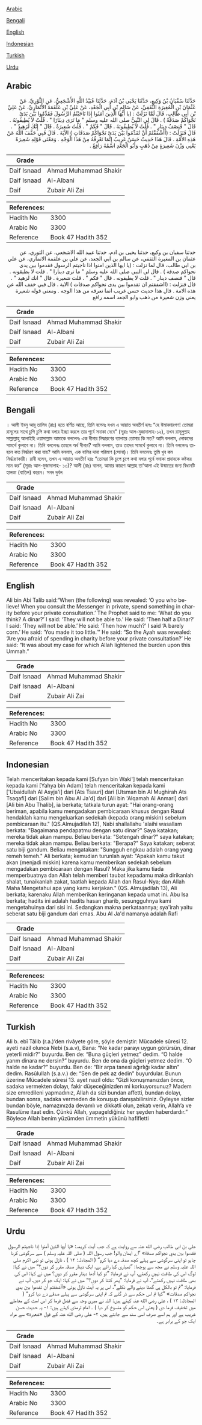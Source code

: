 [Arabic](#arabic)

[Bengali](#bengali)

[English](#english)

[Indonesian](#indonesian)

[Turkish](#turkish)

[Urdu](#urdu)

## Arabic


<div dir="rtl" lang="ar" style={{fontSize:'larger',backgroundColor:'#f8f9fa',padding:20}}>
حَدَّثَنَا سُفْيَانُ بْنُ وَكِيعٍ، حَدَّثَنَا يَحْيَى بْنُ آدَمَ، حَدَّثَنَا عُبَيْدُ اللَّهِ الأَشْجَعِيُّ، عَنِ الثَّوْرِيِّ، عَنْ عُثْمَانَ بْنِ الْمُغِيرَةِ الثَّقَفِيِّ، عَنْ سَالِمِ بْنِ أَبِي الْجَعْدِ، عَنْ عَلِيِّ بْنِ عَلْقَمَةَ الأَنْمَارِيِّ، عَنْ عَلِيِّ بْنِ أَبِي طَالِبٍ، قَالَ لَمَّا نَزَلَتْ ‏:‏ ‏(‏يا أَيُّهَا الَّذِينَ آمَنُوا إِذَا نَاجَيْتُمُ الرَّسُولَ فَقَدِّمُوا بَيْنَ يَدَىْ نَجْوَاكُمْ صَدَقَةً ‏)‏ ‏.‏ قَالَ لِي النَّبِيُّ صلى الله عليه وسلم ‏"‏ مَا تَرَى دِينَارًا ‏"‏ ‏.‏ قُلْتُ لاَ يُطِيقُونَهُ ‏.‏ قَالَ ‏"‏ فَنِصْفُ دِينَارٍ ‏"‏ ‏.‏ قُلْتُ لاَ يُطِيقُونَهُ ‏.‏ قَالَ ‏"‏ فَكَمْ ‏"‏ ‏.‏ قُلْتُ شَعِيرَةٌ ‏.‏ قَالَ ‏"‏ إِنَّكَ لَزَهِيدٌ ‏"‏ ‏.‏ قَالَ فَنَزَلَتْ ‏:‏ ‏(‏أأَشْفَقْتُمْ أَنْ تُقَدِّمُوا بَيْنَ يَدَىْ نَجْوَاكُمْ صَدَقَاتٍ ‏)‏ الآيَةَ ‏.‏ قَالَ فَبِي خَفَّفَ اللَّهُ عَنْ هَذِهِ الأُمَّةِ ‏.‏ قَالَ هَذَا حَدِيثٌ حَسَنٌ غَرِيبٌ إِنَّمَا نَعْرِفُهُ مِنْ هَذَا الْوَجْهِ ‏.‏ وَمَعْنَى قَوْلِهِ شَعِيرَةٌ يَعْنِي وَزْنَ شَعِيرَةٍ مِنْ ذَهَبٍ وَأَبُو الْجَعْدِ اسْمُهُ رَافِعٌ ‏.‏
</div>
<div style={{backgroundColor:'#f8f9fa',padding:20, marginBottom: 10}}><table> <thead> <tr> <th>Grade</th> <th></th> </tr> </thead> <tbody> <tr><td>Daif Isnaad</td><td>Ahmad Muhammad Shakir</td></tr><tr><td>Daif Isnaad</td><td>Al-Albani</td></tr><tr><td>Daif</td><td>Zubair Ali Zai</td></tr></tbody></table><table> <thead> <tr> <th>References:</th> <th></th> </tr> </thead> <tbody><tr><td>Hadith No</td><td>3300</td></tr><tr><td>Arabic No</td><td>3300</td></tr><tr><td>Reference</td><td>Book 47 Hadith 352</td></tr></tbody></table></div>


<div dir="rtl" lang="ar" style={{fontSize:'larger',backgroundColor:'#f8f9fa',padding:20}}>
حدثنا سفيان بن وكيع، حدثنا يحيى بن ادم، حدثنا عبيد الله الاشجعي، عن الثوري، عن عثمان بن المغيرة الثقفي، عن سالم بن ابي الجعد، عن علي بن علقمة الانماري، عن علي بن ابي طالب، قال لما نزلت : (يا ايها الذين امنوا اذا ناجيتم الرسول فقدموا بين يدى نجواكم صدقة ) . قال لي النبي صلى الله عليه وسلم " ما ترى دينارا " . قلت لا يطيقونه . قال " فنصف دينار " . قلت لا يطيقونه . قال " فكم " . قلت شعيرة . قال " انك لزهيد " . قال فنزلت : (ااشفقتم ان تقدموا بين يدى نجواكم صدقات ) الاية . قال فبي خفف الله عن هذه الامة . قال هذا حديث حسن غريب انما نعرفه من هذا الوجه . ومعنى قوله شعيرة يعني وزن شعيرة من ذهب وابو الجعد اسمه رافع
</div>
<div style={{backgroundColor:'#f8f9fa',padding:20, marginBottom: 10}}><table> <thead> <tr> <th>Grade</th> <th></th> </tr> </thead> <tbody> <tr><td>Daif Isnaad</td><td>Ahmad Muhammad Shakir</td></tr><tr><td>Daif Isnaad</td><td>Al-Albani</td></tr><tr><td>Daif</td><td>Zubair Ali Zai</td></tr></tbody></table><table> <thead> <tr> <th>References:</th> <th></th> </tr> </thead> <tbody><tr><td>Hadith No</td><td>3300</td></tr><tr><td>Arabic No</td><td>3300</td></tr><tr><td>Reference</td><td>Book 47 Hadith 352</td></tr></tbody></table></div>

## Bengali


<div dir="ltr" lang="bn" style={{fontSize:'larger',backgroundColor:'#f8f9fa',padding:20}}>
। আলী ইবনু আবূ তালিব (রাঃ) হতে বর্ণিত আছে, তিনি বলেনঃ যখন এ আয়াত অবতীর্ণ হলঃ “হে ঈমানদারগণ! তোমরা রাসূলের সাথে চুপি চুপি কথা বলার ইচ্ছা করলে তার পূর্বে সদাকা দেবে" (সূরাঃ আল-মুজাদালাহ-১২), তখন রাসূলুল্লাহ সাল্লাল্লাহু আলাইহি ওয়াসাল্লাম আমাকে বললেনঃ এক দীনার নিদ্ধারণের ব্যাপারে তোমার কি মত? আমি বললাম, লোকদের সামর্থে কুলাবে না। তিনি বললেনঃ তাহলে অর্ধ দীনার? আমি বললাম, তাও তাদের সামর্থে কুলাবে না। তিনি বললেনঃ তাহলে কত নিৰ্দ্ধারণ করা যায়? আমি বললাম, এক বালির দানা পরিমাণ (সোনা)। তিনি বললেনঃ তুমি খুব কম নিৰ্দ্ধারণকারী। রাবী বলেন, তখন এ আয়াত অবতীর্ণ হয়ঃ “তোমরা কি চুপে চুপে কথা বলার পূর্বে সদাকা প্রদানকে কষ্টকর মনে কর” (সূরাঃ আল-মুজাদালাহ- ১৩)? আলী (রাঃ) বলেন, আমার কারণে আল্লাহ তা'আলা এই উন্মাতের জন্য বিধানটি হালকা (বাতিল) করেন। সনদ দুর্বল
</div>
<div style={{backgroundColor:'#f8f9fa',padding:20, marginBottom: 10}}><table> <thead> <tr> <th>Grade</th> <th></th> </tr> </thead> <tbody> <tr><td>Daif Isnaad</td><td>Ahmad Muhammad Shakir</td></tr><tr><td>Daif Isnaad</td><td>Al-Albani</td></tr><tr><td>Daif</td><td>Zubair Ali Zai</td></tr></tbody></table><table> <thead> <tr> <th>References:</th> <th></th> </tr> </thead> <tbody><tr><td>Hadith No</td><td>3300</td></tr><tr><td>Arabic No</td><td>3300</td></tr><tr><td>Reference</td><td>Book 47 Hadith 352</td></tr></tbody></table></div>

## English


<div dir="ltr" lang="en" style={{fontSize:'larger',backgroundColor:'#f8f9fa',padding:20}}>
Ali bin Abi Talib said:“When (the following) was revealed: ‘O you who believe! When you consult the Messenger in private, spend something in charity before your private consultation.’ The Prophet said to me: ‘What do you think? A dinar?’ I said: ‘They will not be able to.’ He said: ‘Then half a Dinar?’ I said: ‘They will not be able.’ He said: ‘Then how much?’ I said ‘A barely corn.’ He said: ‘You made it too little.’” He said: “So the Ayah was revealed: ‘Are you afraid of spending in charity before your private consultation?’ He said: “It was about my case for which Allah lightened the burden upon this Ummah.”
</div>
<div style={{backgroundColor:'#f8f9fa',padding:20, marginBottom: 10}}><table> <thead> <tr> <th>Grade</th> <th></th> </tr> </thead> <tbody> <tr><td>Daif Isnaad</td><td>Ahmad Muhammad Shakir</td></tr><tr><td>Daif Isnaad</td><td>Al-Albani</td></tr><tr><td>Daif</td><td>Zubair Ali Zai</td></tr></tbody></table><table> <thead> <tr> <th>References:</th> <th></th> </tr> </thead> <tbody><tr><td>Hadith No</td><td>3300</td></tr><tr><td>Arabic No</td><td>3300</td></tr><tr><td>Reference</td><td>Book 47 Hadith 352</td></tr></tbody></table></div>

## Indonesian


<div dir="ltr" lang="id" style={{fontSize:'larger',backgroundColor:'#f8f9fa',padding:20}}>
Telah menceritakan kepada kami [Sufyan bin Waki'] telah menceritakan kepada kami [Yahya bin Adam] telah menceritakan kepada kami ['Ubaidullah Al Asyja'i] dari [Ats Tsauri] dari [Utsman bin Al Mughirah Ats Tsaqafi] dari [Salim bin Abu Al Ja'd] dari [Ali bin 'Alqamah Al Anmari] dari [Ali bin Abu Thalib], ia berkata; tatkala turun ayat: "Hai orang-orang beriman, apabila kamu mengadakan pembicaraan khusus dengan Rasul hendaklah kamu mengeluarkan sedekah (kepada orang miskin) sebelum pembicaraan itu." (QS.Almujadilah 12), Nabi shallallahu 'alaihi wasallam berkata: "Bagaimana pendapatmu dengan satu dinar?" Saya katakan; mereka tidak akan mampu. Beliau berkata: "Setengah dinar?" saya katakan; mereka tidak akan mampu. Beliau berkata: "Berapa?" Saya katakan; seberat satu biji gandum. Beliau mengatakan: "Sungguh engkau adalah orang yang remeh temeh." Ali berkata; kemudian turunlah ayat: "Apakah kamu takut akan (menjadi miskin) karena kamu memberikan sedekah sebelum mengadakan pembicaraan dengan Rasul? Maka jika kamu tiada memperbuatnya dan Allah telah memberi taubat kepadamu maka dirikanlah shalat, tunaikanlah zakat, taatlah kepada Allah dan Rasul-Nya; dan Allah Maha Mengetahui apa yang kamu kerjakan." (QS. Almujadilah 13), Ali berkata; karenaku Allah memberikan keringanan kepada umat ini. Abu Isa berkata; hadits ini adalah hadits hasan gharib, sesungguhnya kami mengetahuinya dari sisi ini. Sedangkan makna perkataannya; sya'irah yaitu seberat satu biji gandum dari emas. Abu Al Ja'd namanya adalah Rafi
</div>
<div style={{backgroundColor:'#f8f9fa',padding:20, marginBottom: 10}}><table> <thead> <tr> <th>Grade</th> <th></th> </tr> </thead> <tbody> <tr><td>Daif Isnaad</td><td>Ahmad Muhammad Shakir</td></tr><tr><td>Daif Isnaad</td><td>Al-Albani</td></tr><tr><td>Daif</td><td>Zubair Ali Zai</td></tr></tbody></table><table> <thead> <tr> <th>References:</th> <th></th> </tr> </thead> <tbody><tr><td>Hadith No</td><td>3300</td></tr><tr><td>Arabic No</td><td>3300</td></tr><tr><td>Reference</td><td>Book 47 Hadith 352</td></tr></tbody></table></div>

## Turkish


<div dir="ltr" lang="tr" style={{fontSize:'larger',backgroundColor:'#f8f9fa',padding:20}}>
Ali b. ebî Tâlib (r.a.)’den rivâyete göre, şöyle demiştir: Mücadele sûresi 12. ayeti nazil olunca Nebi (s.a.v), Bana: “Ne kadar parayı uygun görürsün, dinar yeterli midir?” buyurdu. Ben de: “Buna güçleri yetmez” dedim. “O halde yarım dinara ne dersin?” buyurdu. Ben de ona da güçleri yetmez dedim. “O halde ne kadar?” buyurdu. Ben de: “Bir arpa tanesi ağırlığı kadar altın” dedim. Rasûlullah (s.a.v.) de: “Sen de pek az dedin” buyurdular. Bunun üzerine Mücadele sûresi 13. ayet nazil oldu: “Gizli konuşmanızdan önce, sadaka vermekten dolayı, fakir düşeceğinizden mi korkuyorsunuz? Madem size emredileni yapmadınız, Allah da sizi bundan affetti, bundan dolayı, bundan sonra, sadaka vermeden de konuşup danışabilirsiniz. Öyleyse sizler bundan böyle, namazınızda devamlı ve dikkatli olun, zekatı verin, Allah’a ve Rasulüne itaat edin. Çünkü Allah, yapageldiğiniz her şeyden haberdardır.” Böylece Allah benim yüzümden ümmetin yükünü hafifletti
</div>
<div style={{backgroundColor:'#f8f9fa',padding:20, marginBottom: 10}}><table> <thead> <tr> <th>Grade</th> <th></th> </tr> </thead> <tbody> <tr><td>Daif Isnaad</td><td>Ahmad Muhammad Shakir</td></tr><tr><td>Daif Isnaad</td><td>Al-Albani</td></tr><tr><td>Daif</td><td>Zubair Ali Zai</td></tr></tbody></table><table> <thead> <tr> <th>References:</th> <th></th> </tr> </thead> <tbody><tr><td>Hadith No</td><td>3300</td></tr><tr><td>Arabic No</td><td>3300</td></tr><tr><td>Reference</td><td>Book 47 Hadith 352</td></tr></tbody></table></div>

## Urdu


<div dir="rtl" lang="ur" style={{fontSize:'larger',backgroundColor:'#f8f9fa',padding:20}}>
علی بن ابی طالب رضی الله عنہ سے روایت ہے کہ جب آیت کریمہ: «يا أيها الذين آمنوا إذا ناجيتم الرسول فقدموا بين يدي نجواكم صدقة» ”اے ایمان والو! جب رسول اللہ ( صلی اللہ علیہ وسلم ) سے سرگوشی کرنا چاہو تو اپنی سرگوشی سے پہلے کچھ صدقہ دے دیا کرو“ ( المجادلہ: ۱۲ ) ، نازل ہوئی تو نبی اکرم صلی اللہ علیہ وسلم نے مجھ سے پوچھا: ”تمہاری کیا رائے ہے، ایک دینار صدقہ مقرر کر دوں؟“ میں نے کہا: لوگ اس کی طاقت نہیں رکھتے، آپ نے فرمایا: ”تو کیا آدھا دینار مقرر کر دوں؟ میں نے کہا: اس کی بھی طاقت نہیں رکھتے“، آپ نے فرمایا: ”پھر کتنا کر دوں؟“ میں نے کہا: ایک جو کر دیں، آپ نے فرمایا: ”تم تو بالکل ہی گھٹا دینے والے نکلے“، اس پر یہ آیت نازل ہوئی «أأشفقتم أن تقدموا بين يدي نجواكم صدقات» ”کیا تم اس حکم سے ڈر گئے کہ تم اپنی سرگوشی سے پہلے صدقے دے دیا کرو“ ( المجادلہ: ۱۳ ) ، علی رضی الله عنہ کہتے ہیں: اللہ نے میری وجہ سے فضل فرما کر اس امت کے معاملے میں تخفیف فرما دی ( یعنی اس حکم کو منسوخ کر دیا ) ۔ امام ترمذی کہتے ہیں: ۱- یہ حدیث حسن غریب ہے اور ہم اسے صرف اسی سند سے جانتے ہیں، ۲- علی رضی الله عنہ کے قول «شعيرة» سے مراد ایک جو کے برابر ہے۔
</div>
<div style={{backgroundColor:'#f8f9fa',padding:20, marginBottom: 10}}><table> <thead> <tr> <th>Grade</th> <th></th> </tr> </thead> <tbody> <tr><td>Daif Isnaad</td><td>Ahmad Muhammad Shakir</td></tr><tr><td>Daif Isnaad</td><td>Al-Albani</td></tr><tr><td>Daif</td><td>Zubair Ali Zai</td></tr></tbody></table><table> <thead> <tr> <th>References:</th> <th></th> </tr> </thead> <tbody><tr><td>Hadith No</td><td>3300</td></tr><tr><td>Arabic No</td><td>3300</td></tr><tr><td>Reference</td><td>Book 47 Hadith 352</td></tr></tbody></table></div>